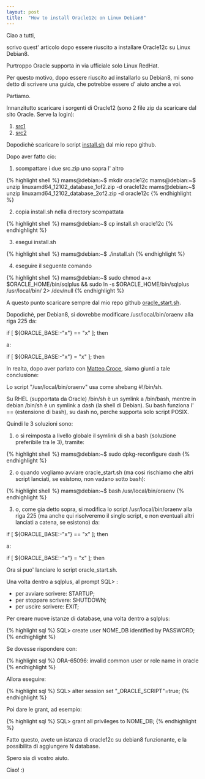 ```yaml
---
layout: post
title:  "How to install Oracle12c on Linux Debian8"
---
```

Ciao a tutti,

scrivo quest' articolo dopo essere riuscito a installare Oracle12c su Linux Debian8.

Purtroppo Oracle supporta in via ufficiale solo Linux RedHat.

Per questo motivo, dopo essere riuscito ad installarlo su Debian8, mi sono detto di scrivere una guida, che potrebbe essere d' aiuto anche a voi.

Partiamo.

Innanzitutto scaricare i sorgenti di Oracle12 (sono 2 file zip da scaricare dal sito Oracle. Serve la login):

1. <a href="http://download.oracle.com/otn/linux/oracle12c/121020/linuxamd64_12102_database_1of2.zip" target="_blank">src1</a>
2. <a href="http://download.oracle.com/otn/linux/oracle12c/121020/linuxamd64_12102_database_2of2.zip" target="_blank">src2</a>

Dopodichè scaricare lo script <a href="https://github.com/danielemams/oracle12c-debian8/blob/master/install.sh" target="_blank">install.sh</a> dal mio repo github.

Dopo aver fatto cio:

1. scompattare i due src.zip uno sopra l' altro

{% highlight shell %}
mams@debian:~$ mkdir oracle12c
mams@debian:~$ unzip linuxamd64_12102_database_1of2.zip -d oracle12c
mams@debian:~$ unzip linuxamd64_12102_database_2of2.zip -d oracle12c
{% endhighlight %}

2. copia install.sh nella directory scompattata

{% highlight shell %}
mams@debian:~$ cp install.sh oracle12c
{% endhighlight %}

3. esegui install.sh

{% highlight shell %}
mams@debian:~$ ./install.sh
{% endhighlight %}

4. eseguire il seguente comando

{% highlight shell %}
mams@debian:~$ sudo chmod a+x $ORACLE_HOME/bin/sqlplus && sudo ln -s $ORACLE_HOME/bin/sqlplus /usr/local/bin/ 2> /dev/null
{% endhighlight %}

A questo punto scaricare sempre dal mio repo github <a rel="noreferrer noopener" href="https://github.com/danielemams/oracle12c-debian8/blob/master/oracle_start.sh" target="_blank">oracle_start.sh</a>.

Dopodichè, per Debian8, si dovrebbe modificare /usr/local/bin/oraenv alla riga 225 da:

if [ ${ORACLE_BASE:-"x"} == "x" ]; then

a:

if [ ${ORACLE_BASE:-"x"} = "x" ]; then

In realta, dopo aver parlato con <a href="https://github.com/teknoraver" target="_blank">Matteo Croce</a>, siamo giunti a tale conclusione:

Lo script "/usr/local/bin/oraenv" usa come shebang #!/bin/sh.

Su RHEL (supportata da Oracle) /bin/sh è un symlink a /bin/bash, mentre in debian /bin/sh è un symlink a dash (la shell di Debian). Su bash funziona l' == (estensione di bash), su dash no, perche supporta solo script POSIX. 

Quindi le 3 soluzioni sono:

1. o si reimposta a livello globale il symlink di sh a bash (soluzione preferibile tra le 3), tramite:

{% highlight shell %}
mams@debian:~$ sudo dpkg-reconfigure dash
{% endhighlight %}

2. o quando vogliamo avviare oracle_start.sh (ma cosi rischiamo che altri script lanciati, se esistono, non vadano sotto bash):

{% highlight shell %}
mams@debian:~$ bash /usr/local/bin/oraenv
{% endhighlight %}

3. o, come gia detto sopra, si modifica lo script /usr/local/bin/oraenv alla riga 225 (ma anche qui risolveremo il singlo script, e non eventuali altri lanciati a catena, se esistono) da:

if [ ${ORACLE_BASE:-"x"} == "x" ]; then

a: 

if [ ${ORACLE_BASE:-"x"} = "x" ]; then

Ora si puo' lanciare lo script oracle_start.sh.

Una volta dentro a sqlplus, al prompt SQL> :

- per avviare scrivere: STARTUP;
- per stoppare scrivere: SHUTDOWN;
- per uscire scrivere: EXIT;

Per creare nuove istanze di database, una volta dentro a sqlplus:

{% highlight sql %}
SQL> create user NOME_DB identified by PASSWORD;
{% endhighlight %}

Se dovesse rispondere con:

{% highlight sql %}
ORA-65096: invalid common user or role name in oracle
{% endhighlight %}

Allora eseguire:

{% highlight sql %}
SQL> alter session set "_ORACLE_SCRIPT"=true;
{% endhighlight %}

Poi dare le grant, ad esempio:

{% highlight sql %}
SQL> grant all privileges to NOME_DB;
{% endhighlight %}

Fatto questo, avete un istanza di oracle12c su debian8 funzionante, e la possibilita di aggiungere N database.

Spero sia di vostro aiuto.

Ciao! :)